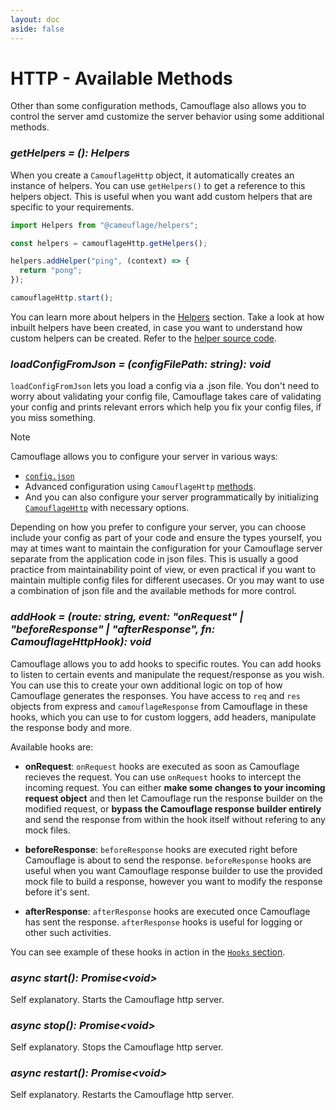 ```yaml
---
layout: doc
aside: false
---
```


# HTTP - Available Methods

Other than some configuration methods, Camouflage also allows you to control the server amd customize the server behavior using some additional methods.

### _getHelpers = (): Helpers_

When you create a `CamouflageHttp` object, it automatically creates an instance of helpers. You can use `getHelpers()` to get a reference to this helpers object. This is useful when you want add custom helpers that are specific to your requirements.

```js
import Helpers from "@camouflage/helpers";

const helpers = camouflageHttp.getHelpers();

helpers.addHelper("ping", (context) => {
  return "pong";
});

camouflageHttp.start();
```

You can learn more about helpers in the [Helpers](/helpers/) section. Take a look at how inbuilt helpers have been created, in case you want to understand how custom helpers can be created. Refer to the [helper source code](https://github.com/camouflage-app/camouflage/tree/main/packages/helpers/src/core).

### _loadConfigFromJson = (configFilePath: string): void_

`loadConfigFromJson` lets you load a config via a .json file. You don't need to worry about validating your config file, Camouflage takes care of validating your config and prints relevant errors which help you fix your config files, if you miss something.

> [!NOTE]
> Camouflage allows you to configure your server in various ways:
>
> - [`config.json`](/http/configuration#using-config-json)
> - Advanced configuration using `CamouflageHttp` [methods](/http/configuration#advanced-configuration).
> - And you can also configure your server programmatically by initializing [`CamouflageHttp`](/http/configuration#configuration-via-camouflagehttp-options) with necessary options.
>
> Depending on how you prefer to configure your server, you can choose include your config as part of your code and ensure the types yourself, you may at times want to maintain the configuration for your Camouflage server separate from the application code in json files. This is usually a good practice from maintainability point of view, or even practical if you want to maintain multiple config files for different usecases. Or you may want to use a combination of json file and the available methods for more control.

### _addHook = (route: string, event: "onRequest" | "beforeResponse" | "afterResponse", fn: CamouflageHttpHook): void_

Camouflage allows you to add hooks to specific routes. You can add hooks to listen to certain events and manipulate the request/response as you wish. You can use this to create your own additional logic on top of how Camouflage generates the responses. You have access to `req` and `res` objects from express and `camouflageResponse` from Camouflage in these hooks, which you can use to for custom loggers, add headers, manipulate the response body and more.

Available hooks are:

- **onRequest**: `onRequest` hooks are executed as soon as Camouflage recieves the request. You can use `onRequest` hooks to intercept the incoming request. You can either **make some changes to your incoming request object** and then let Camouflage run the response builder on the modified request, or **bypass the Camouflage response builder entirely** and send the response from within the hook itself without refering to any mock files.

- **beforeResponse**: `beforeResponse` hooks are executed right before Camouflage is about to send the response. `beforeResponse` hooks are useful when you want Camouflage response builder to use the provided mock file to build a response, however you want to modify the response before it's sent.

- **afterResponse**: `afterResponse` hooks are executed once Camouflage has sent the response. `afterResponse` hooks is useful for logging or other such activities.

You can see example of these hooks in action in the [`Hooks` section](/http/hooks).

### _async start(): Promise&lt;void&gt;_

Self explanatory. Starts the Camouflage http server.

### _async stop(): Promise&lt;void&gt;_

Self explanatory. Stops the Camouflage http server.

### _async restart(): Promise&lt;void&gt;_

Self explanatory. Restarts the Camouflage http server.
